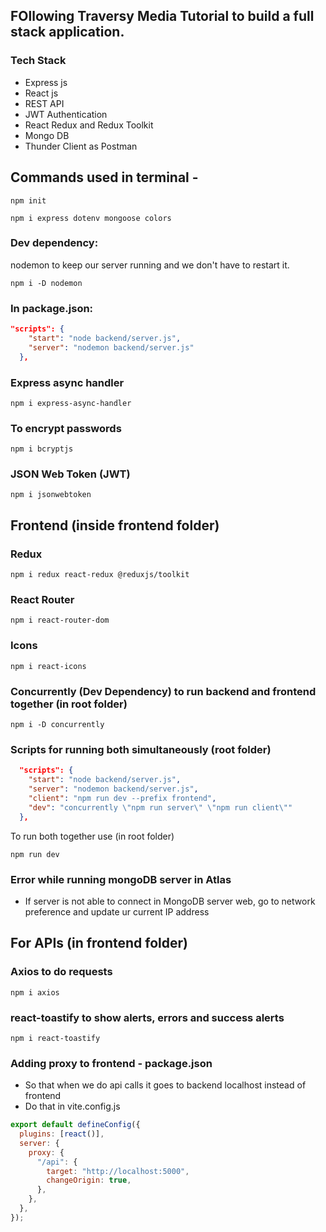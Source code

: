 ## FOllowing Traversy Media Tutorial to build a full stack application.

### Tech Stack

- Express js
- React js
- REST API
- JWT Authentication
- React Redux and Redux Toolkit
- Mongo DB
- Thunder Client as Postman

## Commands used in terminal -

```
npm init
```

```
npm i express dotenv mongoose colors
```

### Dev dependency:

nodemon to keep our server running and we don't have to restart it.

```
npm i -D nodemon
```

### In package.json:

```json
"scripts": {
    "start": "node backend/server.js",
    "server": "nodemon backend/server.js"
  },
```

### Express async handler

```
npm i express-async-handler
```

### To encrypt passwords

```
npm i bcryptjs
```

### JSON Web Token (JWT)

```
npm i jsonwebtoken
```

## Frontend (inside frontend folder)

### Redux

```
npm i redux react-redux @reduxjs/toolkit
```

### React Router

```
npm i react-router-dom
```

### Icons

```
npm i react-icons
```

### Concurrently (Dev Dependency) to run backend and frontend together (in root folder)

```
npm i -D concurrently
```

### Scripts for running both simultaneously (root folder)

```json
  "scripts": {
    "start": "node backend/server.js",
    "server": "nodemon backend/server.js",
    "client": "npm run dev --prefix frontend",
    "dev": "concurrently \"npm run server\" \"npm run client\""
  },
```

To run both together use (in root folder)

```
npm run dev
```

### Error while running mongoDB server in Atlas

- If server is not able to connect in MongoDB server web, go to network preference and update ur current IP address

## For APIs (in frontend folder)

### Axios to do requests

```
npm i axios
```

### react-toastify to show alerts, errors and success alerts

```
npm i react-toastify
```

### Adding proxy to frontend - package.json

- So that when we do api calls it goes to backend localhost instead of frontend
- Do that in vite.config.js

```js
export default defineConfig({
  plugins: [react()],
  server: {
    proxy: {
      "/api": {
        target: "http://localhost:5000",
        changeOrigin: true,
      },
    },
  },
});
```
